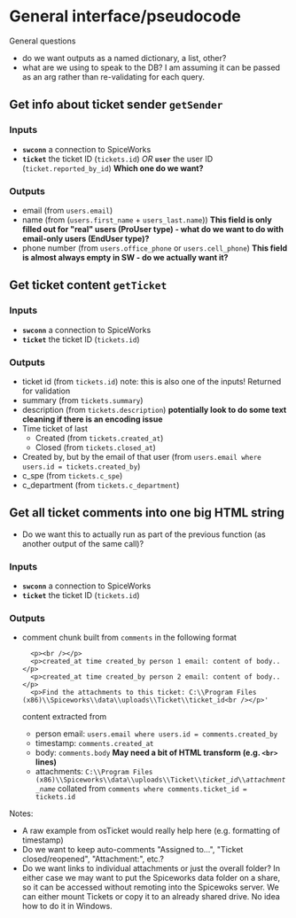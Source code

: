 # General interface/pseudocode

General questions

- do we want outputs as a named dictionary, a list, other?
- what are we using to speak to the DB? I am assuming it can be passed as an arg rather than re-validating for each query.

## Get info about ticket sender `getSender`

### Inputs

- **`swconn`** a connection to SpiceWorks
- **`ticket`** the ticket ID (`tickets.id`) *OR* **`user`** the user ID (`ticket.reported_by_id`) **Which one do we want?**

### Outputs

- email (from `users.email`)
- name (from (`users.first_name` + `users_last.name`)) **This field is only filled out for "real" users (ProUser type) - what do we want to do with email-only users (EndUser type)?**
- phone number (from `users.office_phone` or `users.cell_phone`) **This field is almost always empty in SW - do we actually want it?**

## Get ticket content `getTicket`

### Inputs

- **`swconn`** a connection to SpiceWorks
- **`ticket`** the ticket ID (`tickets.id`)

### Outputs

- ticket id (from `tickets.id`) note: this is also one of the inputs! Returned for validation
- summary (from `tickets.summary`)
- description (from `tickets.description`) **potentially look to do some text cleaning if there is an encoding issue**
- Time ticket of last
    - Created (from `tickets.created_at`)
    - Closed (from `tickets.closed_at`)
- Created by, but by the email of that user (from `users.email where users.id = tickets.created_by`)
- c_spe (from `tickets.c_spe`)
- c_department (from `tickets.c_department`)

## Get all ticket comments into one big HTML string

- Do we want this to actually run as part of the previous function (as another output of the same call)?

### Inputs

- **`swconn`** a connection to SpiceWorks
- **`ticket`** the ticket ID (`tickets.id`)

### Outputs

- comment chunk built from `comments` in the following format

        <p><br /></p> 
        <p>created_at time created_by person 1 email: content of body..</p> 
        <p>created_at time created_by person 2 email: content of body..</p> 
        <p>Find the attachments to this ticket: C:\\Program Files (x86)\\Spiceworks\\data\\uploads\\Ticket\\ticket_id<br /></p>'

  content extracted from
    - person email: `users.email where users.id = comments.created_by`
    - timestamp: `comments.created_at`
    - body: `comments.body` **May need a bit of HTML transform (e.g. `<br>` lines)**
    - attachments: `C:\\Program Files (x86)\\Spiceworks\\data\\uploads\\Ticket\\`*`ticket_id`*`\\`_`attachment_name`_
  collated from `comments where comments.ticket_id = tickets.id`

Notes:

- A raw example from osTicket would really help here (e.g. formatting of timestamp)
- Do we want to keep auto-comments "Assigned to...", "Ticket closed/reopened", "Attachment:", etc.?
- Do we want links to individual attachments or just the overall folder? In either case we may want to put the Spiceworks data folder on a share, so it can be accessed without remoting into the Spicewoks server. We can either mount Tickets or copy it to an already shared drive. No idea how to do it in Windows.
